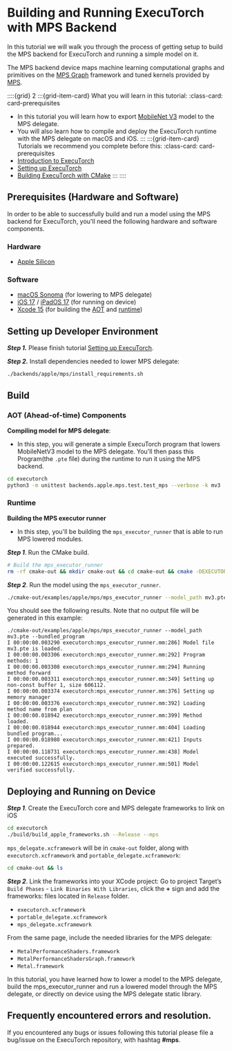 # Building and Running ExecuTorch with MPS Backend

In this tutorial we will walk you through the process of getting setup to build the MPS backend for ExecuTorch and running a simple model on it.

The MPS backend device maps machine learning computational graphs and primitives on the [MPS Graph](https://developer.apple.com/documentation/metalperformanceshadersgraph/mpsgraph?language=objc) framework and tuned kernels provided by [MPS](https://developer.apple.com/documentation/metalperformanceshaders?language=objc).

::::{grid} 2
:::{grid-item-card}  What you will learn in this tutorial:
:class-card: card-prerequisites
* In this tutorial you will learn how to export [MobileNet V3](https://pytorch.org/vision/main/models/mobilenetv3.html) model to the MPS delegate.
* You will also learn how to compile and deploy the ExecuTorch runtime with the MPS delegate on macOS and iOS.
:::
:::{grid-item-card}  Tutorials we recommend you complete before this:
:class-card: card-prerequisites
* [Introduction to ExecuTorch](intro-how-it-works.md)
* [Setting up ExecuTorch](getting-started-setup.md)
* [Building ExecuTorch with CMake](runtime-build-and-cross-compilation.md)
:::
::::


## Prerequisites (Hardware and Software)

In order to be able to successfully build and run a model using the MPS backend for ExecuTorch, you'll need the following hardware and software components.

### Hardware
- [Apple Silicon](https://support.apple.com/en-us/HT211814)

### Software
- [macOS Sonoma](https://www.apple.com/macos/sonoma/) (for lowering to MPS delegate)
- [iOS 17](https://www.apple.com/ios/ios-17/) / [iPadOS 17](https://www.apple.com/ipados/ipados-17/) (for running on device)
- [Xcode 15](https://developer.apple.com/xcode/) (for building the [AOT](#aot-ahead-of-time-components) and [runtime](#runtime))

## Setting up Developer Environment

***Step 1.*** Please finish tutorial [Setting up ExecuTorch](https://pytorch.org/executorch/stable/getting-started-setup).

***Step 2.*** Install dependencies needed to lower MPS delegate:

  ```bash
  ./backends/apple/mps/install_requirements.sh
  ```

## Build

### AOT (Ahead-of-time) Components

**Compiling model for MPS delegate**:
- In this step, you will generate a simple ExecuTorch program that lowers MobileNetV3 model to the MPS delegate. You'll then pass this Program(the `.pte` file) during the runtime to run it using the MPS backend.

```bash
cd executorch
python3 -m unittest backends.apple.mps.test.test_mps --verbose -k mv3
```

### Runtime

**Building the MPS executor runner**
- In this step, you'll be building the `mps_executor_runner` that is able to run MPS lowered modules.

***Step 1***. Run the CMake build.

```bash
# Build the mps_executor_runner
rm -rf cmake-out && mkdir cmake-out && cd cmake-out && cmake -DEXECUTORCH_BUILD_MPS=1 -DBUCK2=/tmp/buck2 —trace .. && cmake --build . && cd ..
```

***Step 2***. Run the model using the `mps_executor_runner`.
```bash
./cmake-out/examples/apple/mps/mps_executor_runner --model_path mv3.pte --bundled_program
```

You should see the following results. Note that no output file will be generated in this example:
```
./cmake-out/examples/apple/mps/mps_executor_runner --model_path mv3.pte --bundled_program
I 00:00:00.003290 executorch:mps_executor_runner.mm:286] Model file mv3.pte is loaded.
I 00:00:00.003306 executorch:mps_executor_runner.mm:292] Program methods: 1
I 00:00:00.003308 executorch:mps_executor_runner.mm:294] Running method forward
I 00:00:00.003311 executorch:mps_executor_runner.mm:349] Setting up non-const buffer 1, size 606112.
I 00:00:00.003374 executorch:mps_executor_runner.mm:376] Setting up memory manager
I 00:00:00.003376 executorch:mps_executor_runner.mm:392] Loading method name from plan
I 00:00:00.018942 executorch:mps_executor_runner.mm:399] Method loaded.
I 00:00:00.018944 executorch:mps_executor_runner.mm:404] Loading bundled program...
I 00:00:00.018980 executorch:mps_executor_runner.mm:421] Inputs prepared.
I 00:00:00.118731 executorch:mps_executor_runner.mm:438] Model executed successfully.
I 00:00:00.122615 executorch:mps_executor_runner.mm:501] Model verified successfully.
```

## Deploying and Running on Device

***Step 1***. Create the ExecuTorch core and MPS delegate frameworks to link on iOS
```bash
cd executorch
./build/build_apple_frameworks.sh --Release --mps
```

`mps_delegate.xcframework` will be in `cmake-out` folder, along with `executorch.xcframework` and `portable_delegate.xcframework`:
```bash
cd cmake-out && ls
```

***Step 2***. Link the frameworks into your XCode project:
Go to project Target’s  `Build Phases`  -  `Link Binaries With Libraries`, click the **+** sign and add the frameworks: files located in  `Release` folder.
- `executorch.xcframework`
- `portable_delegate.xcframework`
- `mps_delegate.xcframework`

From the same page, include the needed libraries for the MPS delegate:
- `MetalPerformanceShaders.framework`
- `MetalPerformanceShadersGraph.framework`
- `Metal.framework`

In this tutorial, you have learned how to lower a model to the MPS delegate, build the mps_executor_runner and run a lowered model through the MPS delegate, or directly on device using the MPS delegate static library.


## Frequently encountered errors and resolution.

If you encountered any bugs or issues following this tutorial please file a bug/issue on the ExecuTorch repository, with hashtag **#mps**.
